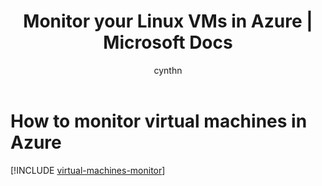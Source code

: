 ﻿---
title: Monitor your Linux VMs in Azure | Microsoft Docs
description: Learn about monitoring options for Linux virtual machines in Azure.
services: virtual-machines-linux
documentationcenter: ''
author: cynthn
manager: jeconnoc
editor: ''
tags: azure-resource-manager

ms.assetid:
ms.service: virtual-machines-linux
ms.workload: infrastructure-services
ms.tgt_pltfrm: vm-linux
ms.date: 08/14/2017
ms.author: cynthn
---

# How to monitor virtual machines in Azure

[!INCLUDE [virtual-machines-monitor](../../../includes/virtual-machines-monitor.md)]
